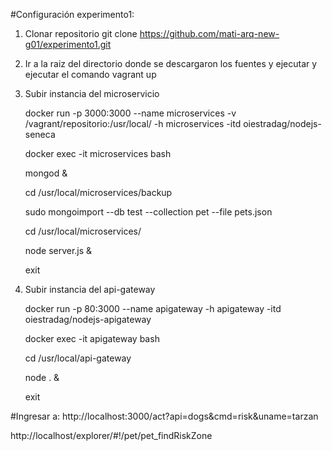 #Configuración experimento1:



1. Clonar repositorio
   git clone https://github.com/mati-arq-new-g01/experimento1.git

2. Ir a la raiz del directorio donde se descargaron los fuentes y ejecutar y ejecutar el comando
   vagrant up

3. Subir instancia del microservicio

	docker run -p 3000:3000 --name microservices -v /vagrant/repositorio:/usr/local/ -h microservices -itd oiestradag/nodejs-seneca

	docker exec -it microservices bash

	mongod &

	cd /usr/local/microservices/backup
	
  	sudo mongoimport --db test --collection pet --file pets.json
  	
  	cd /usr/local/microservices/
  
  	node server.js &
  	
  	exit

4. Subir instancia del api-gateway

	docker run -p 80:3000 --name apigateway -h apigateway -itd oiestradag/nodejs-apigateway

  	docker exec -it apigateway bash
  	
	cd /usr/local/api-gateway
		
  	node . &
  
  	exit

#Ingresar a:
http://localhost:3000/act?api=dogs&cmd=risk&uname=tarzan

http://localhost/explorer/#!/pet/pet_findRiskZone



